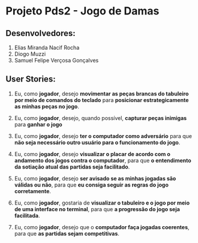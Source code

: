 # Projeto Pds2 - Jogo de Damas

## Desenvolvedores:
1. Elias Miranda Nacif Rocha
2. Diogo Muzzi
3. Samuel Felipe Verçosa Gonçalves

## User Stories:
1. Eu, como **jogador**, desejo **movimentar as peças brancas do tabuleiro por meio de comandos do teclado** para **posicionar estrategicamente as minhas peças no jogo**.

2. Eu, como **jogador**, desejo, quando possível, **capturar peças inimigas** para **ganhar o jogo**

3. Eu, como **jogador**, desejo **ter o computador como adversário** para que **não seja necessário outro usuário para o funcionamento do jogo**.

4. Eu, como **jogador**, desejo **visualizar o placar de acordo com o andamento dos jogos contra o computador**, para que **o entendimento da sotiação atual das partidas seja facilitado**.

5. Eu, como **jogador**, desejo **ser avisado se as minhas jogadas são válidas ou não**, para que **eu consiga seguir as regras do jogo corretamente**.

6. Eu, como **jogador**, gostaria de **visualizar o tabuleiro e o jogo por meio de uma interface no terminal**, para que **a    progressão do jogo seja facilitada**.

7. Eu, como **jogador**, desejo que o **computador faça jogadas coerentes**, para que **as partidas sejam competitivas**.



